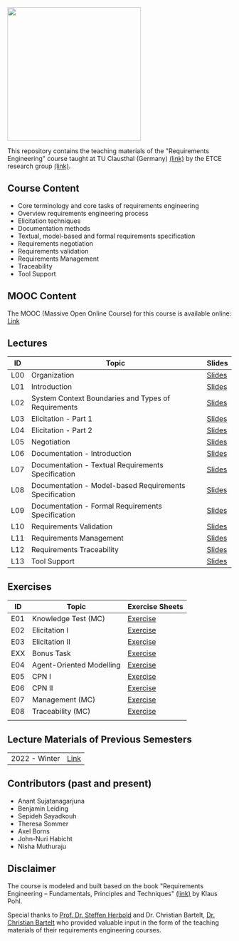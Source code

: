 <img src="https://www.presse.tu-clausthal.de/fileadmin/Presse/images/Corporate_Design/Logo/Logo_TUC_en_CMYK.jpg" width="300">

This repository contains the teaching materials of the "Requirements Engineering" course taught at TU Clausthal (Germany) [(link)](https://www.isse.tu-clausthal.de/en/) by the ETCE research group [(link)](https://etce-lab.com).

## Course Content

- Core terminology and core tasks of requirements engineering
- Overview requirements engineering process
- Elicitation techniques
- Documentation methods
- Textual, model-based and formal requirements specification
- Requirements negotiation
- Requirements validation
- Requirements Management
- Traceability
- Tool Support
  

## MOOC Content
The MOOC (Massive Open Online Course) for this course is available online: [Link](https://re.etce-lab.de/)


## Lectures

| ID  | Topic                                               | Slides                                                                   |
|-----|-----------------------------------------------------|--------------------------------------------------------------------------|
| L00 | Organization                                        | [Slides](RE-L00-Organization.pdf)                                        |
| L01 | Introduction                                        | [Slides](RE-L01-Introduction.pdf)                                        |
| L02 | System Context Boundaries and Types of Requirements | [Slides](RE-L02-System-Context-Boundaries-and-Types-of-Requirements.pdf) |
| L03 | Elicitation - Part 1                                | [Slides](RE-L03-Elicitation--Part-1.pdf)                                 |
| L04 | Elicitation - Part 2                                | [Slides](RE-L04-Elicitation--Part-2.pdf)                                 |
| L05 | Negotiation                                         | [Slides](RE-L05-Negotiation.pdf)                                         |
| L06 | Documentation - Introduction                        | [Slides](RE-L06-Documentation--Introduction.pdf)                         |
| L07 | Documentation - Textual Requirements Specification  | [Slides](RE-L07-Documentation--Textual.pdf)                              |
| L08 | Documentation - Model-based Requirements Specification | [Slides](RE-L08-Documentation--Model-based.pdf)                          |
| L09 | Documentation - Formal Requirements Specification   | [Slides](RE-L09-Documentation--Formal.pdf)                               |
| L10 | Requirements Validation                             | [Slides](RE-L10-Validation.pdf)                                          |
| L11 | Requirements Management                             | [Slides](RE-L12_Management.pdf)                                          |
| L12 | Requirements Traceability                           | [Slides](RE-L11_Traceability.pdf)                                        |
| L13 | Tool Support                                        | [Slides](RE-L13_Tool-Support.pdf)                                        |


## Exercises

| ID  | Topic                    | Exercise Sheets                                                             |
|-----|--------------------------|-----------------------------------------------------------------------------|
| E01 | Knowledge Test (MC)      | [Exercise](Exercises/E01-Knowledge-Test-MC/E01-Inital-MC-Knowledgetest.pdf) |
| E02 | Elicitation I            | [Exercise](Exercises/E02-Elicitation-I/E02-Elicitation-I.pdf)               |
| E03 | Elicitation II           | [Exercise](Exercises/E02-Elicitation-II/E03-Elicitation-II.pdf)             |
| EXX | Bonus Task               | [Exercise](Exercises/EXX-Bonus-Task/EXX-Bonus-Task.pdf)                      
| E04 | Agent-Oriented Modelling | [Exercise](Exercises/E04-AOM/E04-AOM.pdf)                                   |
| E05 | CPN I                    | [Exercise](Exercises/E05-CPN-I/E05-CPN-I.pdf)                               |
| E06 | CPN II                   | [Exercise](Exercises/E06-CPN-II/E06-CPN-II.pdf)                             |
| E07 | Management (MC)          | [Exercise](Exercises/E07-Management/E07-Management-MC.pdf)                  |
| E08 | Traceability (MC)        | [Exercise](Exercises/E08-Traceability/E08-Traceability-MC.pdf)              |
                                                     |

## Lecture Materials of Previous Semesters

|               |                                         |
|---------------|-----------------------------------------|
| 2022 - Winter | [Link](0_ARCHIVE/Winter-2022/README.md) |

## Contributors (past and present)
- Anant Sujatanagarjuna
- Benjamin Leiding
- Sepideh Sayadkouh
- Theresa Sommer
- Axel Borns
- John-Nuri Habicht
- Nisha Muthuraju

## Disclaimer

The course is modeled and built based on the book "Requirements Engineering – Fundamentals, Principles and Techniques" [(link)](https://link.springer.com/de/book/9783642125775) by Klaus Pohl.

Special thanks to [Prof. Dr. Steffen Herbold](https://www.fim.uni-passau.de/ai-engineering/) and Dr. Christian Bartelt,  [Dr. Christian Bartelt](www.uni-mannheim.de/ines/ueber-uns/wissenschaftliche-mitarbeiterinnen-und-mitarbeiter/dr-christian-bartelt/) who provided valuable input in the form of the teaching materials of their requirements engineering courses.
